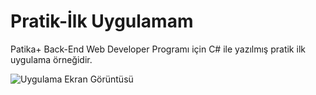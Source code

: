 # Pratik-İlk Uygulamam

Patika+ Back-End Web Developer Programı için C# ile yazılmış pratik ilk uygulama örneğidir.

![Uygulama Ekran Görüntüsü](https://prnt.sc/xc3XzUZOrcd9)

